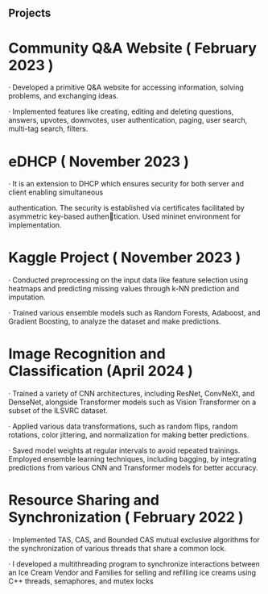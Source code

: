 ## Projects
# Community Q&A Website ( February 2023 )

· Developed a primitive Q&A website for accessing information, solving problems, and exchanging ideas.

· Implemented features like creating, editing and deleting questions, answers, upvotes, downvotes, user
authentication, paging, user search, multi-tag search, filters.


# eDHCP ( November 2023 )

· It is an extension to DHCP which ensures security for both server and client enabling simultaneous

authentication. The security is established via certificates facilitated by asymmetric key-based authentication. Used mininet environment for implementation.

# Kaggle Project ( November 2023 )

· Conducted preprocessing on the input data like feature selection using heatmaps and predicting missing
values through k-NN prediction and imputation.

· Trained various ensemble models such as Random Forests, Adaboost, and Gradient Boosting, to analyze
the dataset and make predictions.

# Image Recognition and Classification (April 2024 )
· Trained a variety of CNN architectures, including ResNet, ConvNeXt, and DenseNet, alongside Transformer models such as Vision Transformer on a subset of the ILSVRC dataset.

· Applied various data transformations, such as random flips, random rotations, color jittering, and normalization for making better predictions.

· Saved model weights at regular intervals to avoid repeated trainings. Employed ensemble learning techniques, including bagging, by integrating predictions from various CNN and Transformer models for better accuracy. 

# Resource Sharing and Synchronization ( February 2022 )

· Implemented TAS, CAS, and Bounded CAS mutual exclusive algorithms for the synchronization of
various threads that share a common lock.

· I developed a multithreading program to synchronize interactions between an Ice Cream Vendor and
Families for selling and refilling ice creams using C++ threads, semaphores, and mutex locks
